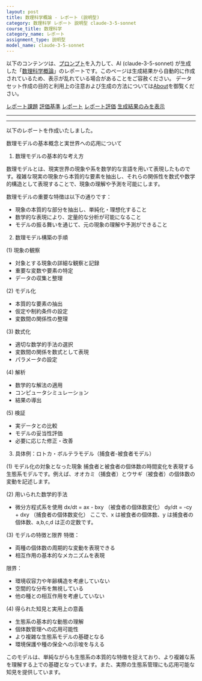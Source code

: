 ```yaml
---
layout: post
title: 数理科学概論 - レポート (説明型)
category: 数理科学 レポート 説明型 claude-3-5-sonnet
course_title: 数理科学
category_name: レポート
assignment_type: 説明型
model_name: claude-3-5-sonnet
---
```


以下のコンテンツは、[プロンプト](http://127.0.0.1:8000/generated/数理科学/claude-3-5-sonnet/prompt_レポート-説明型.md)を入力して、AI (claude-3-5-sonnet) が生成した「[数理科学概論](/contents/数理科学/)」のレポートです。このページは生成結果から自動的に作成されているため、表示が乱れている場合があることをご容赦ください。
データセット作成の目的と利用上の注意および生成の方法については[About](/About)を御覧ください。

[レポート課題](../レポート課題-説明型)
[評価基準](../評価基準-説明型)
[レポート](../レポート-説明型)
[レポート評価](../レポート評価-説明型)
[生成結果のみを表示](http://127.0.0.1:8000/generated/数理科学/claude-3-5-sonnet/レポート-説明型.md)
  

***
***
  
以下のレポートを作成いたしました。

数理モデルの基本概念と実世界への応用について

1. 数理モデルの基本的な考え方

数理モデルとは、現実世界の現象や系を数学的な言語を用いて表現したものです。複雑な現実の現象から本質的な要素を抽出し、それらの関係性を数式や数学的構造として表現することで、現象の理解や予測を可能にします。

数理モデルの重要な特徴は以下の通りです：
- 現象の本質的な部分を抽出し、単純化・理想化すること
- 数学的な表現により、定量的な分析が可能になること
- モデルの振る舞いを通じて、元の現象の理解や予測ができること

2. 数理モデル構築の手順

(1) 現象の観察
- 対象とする現象の詳細な観察と記録
- 重要な変数や要素の特定
- データの収集と整理

(2) モデル化
- 本質的な要素の抽出
- 仮定や制約条件の設定
- 変数間の関係性の整理

(3) 数式化
- 適切な数学的手法の選択
- 変数間の関係を数式として表現
- パラメータの設定

(4) 解析
- 数学的な解法の適用
- コンピュータシミュレーション
- 結果の導出

(5) 検証
- 実データとの比較
- モデルの妥当性評価
- 必要に応じた修正・改善

3. 具体例：ロトカ・ボルテラモデル（捕食者-被食者モデル）

(1) モデル化の対象となった現象
捕食者と被食者の個体数の時間変化を表現する生態系モデルです。例えば、オオカミ（捕食者）とウサギ（被食者）の個体数の変動を記述します。

(2) 用いられた数学的手法
- 微分方程式系を使用
dx/dt = ax - bxy （被食者の個体数変化）
dy/dt = -cy + dxy （捕食者の個体数変化）
ここで、x は被食者の個体数、y は捕食者の個体数、a,b,c,d は正の定数です。

(3) モデルの特徴と限界
特徴：
- 両種の個体数の周期的な変動を表現できる
- 相互作用の基本的なメカニズムを表現

限界：
- 環境収容力や年齢構造を考慮していない
- 空間的な分布を無視している
- 他の種との相互作用を考慮していない

(4) 得られた知見と実用上の意義
- 生態系の基本的な動態の理解
- 個体数管理への応用可能性
- より複雑な生態系モデルの基礎となる
- 環境保護や種の保全への示唆を与える

このモデルは、単純ながらも生態系の本質的な特徴を捉えており、より複雑な系を理解する上での基礎となっています。また、実際の生態系管理にも応用可能な知見を提供しています。
